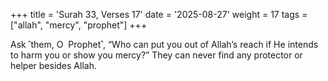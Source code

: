 +++
title = 'Surah 33, Verses 17'
date = '2025-08-27'
weight = 17
tags = ["allah", "mercy", "prophet"]
+++

Ask ˹them, O  Prophet˺, “Who can put you out of Allah’s reach if He intends to harm you or show you mercy?” They can never find any protector or helper besides Allah.